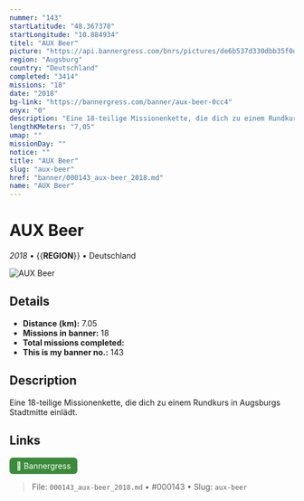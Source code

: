 ```yaml
---
nummer: "143"
startLatitude: "48.367378"
startLongitude: "10.884934"
titel: "AUX Beer"
picture: "https://api.bannergress.com/bnrs/pictures/de6b537d330dbb35f0d2babbe5a7477b"
region: "Augsburg"
country: "Deutschland"
completed: "3414"
missions: "18"
date: "2018"
bg-link: "https://bannergress.com/banner/aux-beer-0cc4"
onyx: "0"
description: "Eine 18-teilige Missionenkette, die dich zu einem Rundkurs in Augsburgs Stadtmitte einlädt."
lengthKMeters: "7,05"
umap: ""
missionDay: ""
notice: ""
title: "AUX Beer"
slug: "aux-beer"
href: "banner/000143_aux-beer_2018.md"
name: "AUX Beer"
---
```

# AUX Beer

*2018* • {{__REGION__}} • Deutschland

![AUX Beer](https://api.bannergress.com/bnrs/pictures/de6b537d330dbb35f0d2babbe5a7477b)



## Details
- **Distance (km):** 7.05
- **Missions in banner:** 18
- **Total missions completed:** 
- **This is my banner no.:** 143



## Description
Eine 18-teilige Missionenkette, die dich zu einem Rundkurs in Augsburgs Stadtmitte einlädt.



## Links
<a href="https://bannergress.com/banner/aux-beer-0cc4" target="_blank" style="display:inline-block;margin-right:8px;padding:6px 12px;background:#3c8b3c;color:#fff;text-decoration:none;border-radius:6px;">🔗 Bannergress</a>



> File: `000143_aux-beer_2018.md` • #000143 • Slug: `aux-beer`
